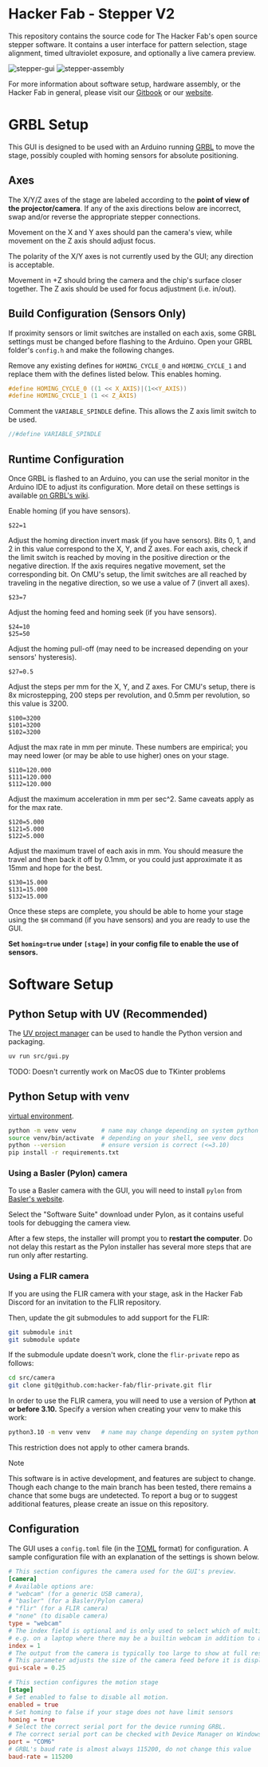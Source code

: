 # Hacker Fab - Stepper V2

This repository contains the source code for The Hacker Fab's open source stepper software. It contains a user interface for pattern selection, stage alignment, timed ultraviolet exposure, and optionally a live camera preview.

![stepper-gui](https://github.com/user-attachments/assets/3687a777-6f2b-4d9b-b7dc-8fc08cd7d4bf)   ![stepper-assembly](https://github.com/user-attachments/assets/6211e7e7-3368-4a26-bbe2-425e88622b5c)

For more information about software setup, hardware assembly, or the Hacker Fab in general, please visit our [Gitbook](https://hacker-fab.gitbook.io/hacker-fab-space/fab-toolkit/patterning/lithography-stepper-v2-build-work-in-progress) or our [website](https://hackerfab.ece.cmu.edu/).

# GRBL Setup

This GUI is designed to be used with an Arduino running [GRBL](https://github.com/gnea/grbl) to move the stage,
possibly coupled with homing sensors for absolute positioning.

## Axes

The X/Y/Z axes of the stage are labeled according to the **point of view of the projector/camera**.
If any of the axis directions below are incorrect, swap and/or reverse the appropriate stepper connections.

Movement on the X and Y axes should pan the camera's view,
while movement on the Z axis should adjust focus.

The polarity of the X/Y axes is not currently used by the GUI; any direction is acceptable.

Movement in +Z should bring the camera and the chip's surface closer together.
The Z axis should be used for focus adjustment (i.e. in/out).

## Build Configuration (Sensors Only)

If proximity sensors or limit switches are installed on each axis,
some GRBL settings must be changed before flashing to the Arduino.
Open your GRBL folder's `config.h` and make the following changes.

Remove any existing defines for `HOMING_CYCLE_0` and `HOMING_CYCLE_1` and replace them
with the defines listed below. This enables homing.
```c
#define HOMING_CYCLE_0 ((1 << X_AXIS)|(1<<Y_AXIS))
#define HOMING_CYCLE_1 (1 << Z_AXIS)
```

Comment the `VARIABLE_SPINDLE` define.
This allows the Z axis limit switch to be used.
```c
//#define VARIABLE_SPINDLE
```

## Runtime Configuration

Once GRBL is flashed to an Arduino, you can use the serial monitor in the Arduino IDE
to adjust its configuration.
More detail on these settings is available
[on GRBL's wiki](https://github.com/gnea/grbl/wiki/Grbl-v1.1-Configuration).

Enable homing (if you have sensors).
```
$22=1
```

Adjust the homing direction invert mask (if you have sensors).
Bits 0, 1, and 2 in this value correspond to the X, Y, and Z axes.
For each axis, check if the limit switch is reached by moving in the positive direction or the negative direction.
If the axis requires negative movement, set the corresponding bit.
On CMU's setup, the limit switches are all reached by traveling in the negative direction,
so we use a value of 7 (invert all axes).
```
$23=7
```

Adjust the homing feed and homing seek (if you have sensors).
```
$24=10
$25=50
```

Adjust the homing pull-off (may need to be increased depending on your sensors' hysteresis).
```
$27=0.5
```

Adjust the steps per mm for the X, Y, and Z axes.
For CMU's setup, there is 8x microstepping, 200 steps per revolution, and 0.5mm per revolution,
so this value is 3200.
```
$100=3200
$101=3200
$102=3200
```

Adjust the max rate in mm per minute.
These numbers are empirical; you may need lower (or may be able to use higher) ones on your stage.
```
$110=120.000
$111=120.000
$112=120.000
```

Adjust the maximum acceleration in mm per sec^2.
Same caveats apply as for the max rate.
```
$120=5.000
$121=5.000
$122=5.000
```

Adjust the maximum travel of each axis in mm.
You should measure the travel and then back it off by 0.1mm,
or you could just approximate it as 15mm and hope for the best.
```
$130=15.000
$131=15.000
$132=15.000
```

Once these steps are complete, you should be able to home your stage using the `$H` command (if you have sensors)
and you are ready to use the GUI.

**Set `homing=true` under `[stage]` in your config file to enable the use of sensors.**


# Software Setup

## Python Setup with UV (Recommended)

The [UV project manager](https://github.com/astral-sh/uv) can be used to handle the Python version and packaging.

```bash
uv run src/gui.py
```

TODO: Doesn't currently work on MacOS due to TKinter problems

## Python Setup with venv

[virtual environment](https://docs.python.org/3/library/venv.html).

```bash
python -m venv venv       # name may change depending on system python
source venv/bin/activate  # depending on your shell, see venv docs
python --version          # ensure version is correct (<=3.10)
pip install -r requirements.txt
```

### Using a Basler (Pylon) camera

To use a Basler camera with the GUI, you will need to install `pylon` from
[Basler's website](https://www.baslerweb.com/en-us/downloads/software/).

Select the "Software Suite" download under Pylon, as it contains useful tools for debugging the camera view.

After a few steps, the installer will prompt you to **restart the computer**.
Do not delay this restart as the Pylon installer has several more steps that are run only after restarting.

### Using a FLIR camera

If you are using the FLIR camera with your stage,
ask in the Hacker Fab Discord for an invitation to the FLIR repository.

Then, update the git submodules to add support for the FLIR:

```bash
git submodule init
git submodule update
```

If the submodule update doesn't work, clone the `flir-private` repo as follows:

```bash
cd src/camera
git clone git@github.com:hacker-fab/flir-private.git flir
```

In order to use the FLIR camera, you will need to use a version of Python **at or before 3.10.**
Specify a version when creating your venv to make this work:
```bash
python3.10 -m venv venv   # name may change depending on system python
```

This restriction does not apply to other camera brands.

> [!NOTE]
> This software is in active development, and features are subject to change. Though each change to the main branch has been tested, there remains a chance that some bugs are undetected. To report a bug or to suggest additional features, please create an issue on this repository.

## Configuration

The GUI uses a `config.toml` file (in the [TOML](https://toml.io/en/) format) for configuration.
A sample configuration file with an explanation of the settings is shown below.

```toml
# This section configures the camera used for the GUI's preview.
[camera]
# Available options are:
# "webcam" (for a generic USB camera),
# "basler" (for a Basler/Pylon camera)
# "flir" (for a FLIR camera)
# "none" (to disable camera)
type = "webcam"
# The index field is optional and is only used to select which of multiple webcams should be used,
# e.g. on a laptop where there may be a builtin webcam in addition to an external USB camera.
index = 1
# The output from the camera is typically too large to show at full resolution.
# This parameter adjusts the size of the camera feed before it is displayed in the GUI.
gui-scale = 0.25

# This section configures the motion stage
[stage]
# Set enabled to false to disable all motion.
enabled = true
# Set homing to false if your stage does not have limit sensors
homing = true
# Select the correct serial port for the device running GRBL.
# The correct serial port can be checked with Device Manager on Windows.
port = "COM6"
# GRBL's baud rate is almost always 115200, do not change this value
baud-rate = 115200
```